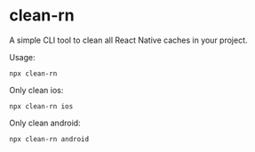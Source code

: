 # clean-rn

A simple CLI tool to clean all React Native caches in your project.

Usage:

```shell
npx clean-rn
```

Only clean ios:

```shell
npx clean-rn ios
```

Only clean android:

```shell
npx clean-rn android
```
